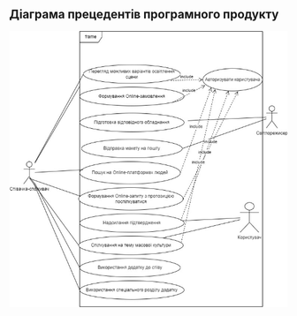 ## Діаграма прецедентів програмного продукту
![](https://github.com/oleksandrblazhko/nai205-guda/blob/with_laboratory_work_2/1.3-SoftwareUserRequirements/1.3.3-UseCaseDiagram/UML.jpg)
